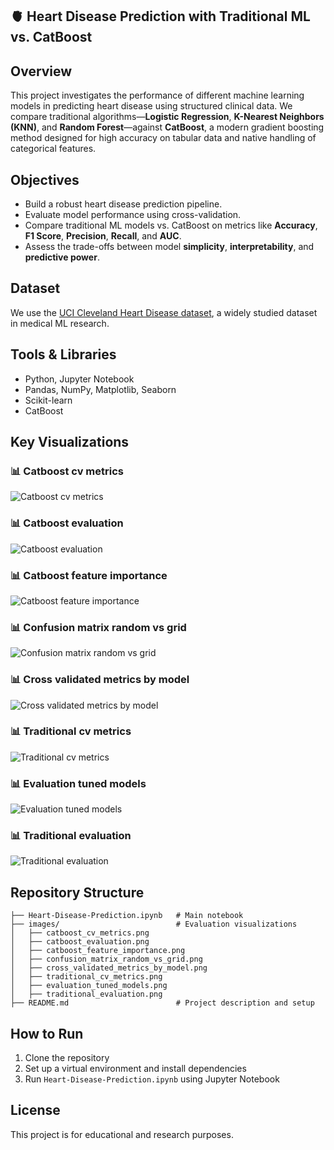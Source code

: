 ## 🫀 Heart Disease Prediction with Traditional ML vs. CatBoost
## Overview
This project investigates the performance of different machine learning models in predicting heart disease using structured clinical data. We compare traditional algorithms—**Logistic Regression**, **K-Nearest Neighbors (KNN)**, and **Random Forest**—against **CatBoost**, a modern gradient boosting method designed for high accuracy on tabular data and native handling of categorical features.
## Objectives
- Build a robust heart disease prediction pipeline.
- Evaluate model performance using cross-validation.
- Compare traditional ML models vs. CatBoost on metrics like **Accuracy**, **F1 Score**, **Precision**, **Recall**, and **AUC**.
- Assess the trade-offs between model **simplicity**, **interpretability**, and **predictive power**.
## Dataset
We use the [UCI Cleveland Heart Disease dataset](https://archive.ics.uci.edu/ml/datasets/heart+Disease), a widely studied dataset in medical ML research.
## Tools & Libraries
- Python, Jupyter Notebook
- Pandas, NumPy, Matplotlib, Seaborn
- Scikit-learn
- CatBoost
## Key Visualizations
### 📊 Catboost cv metrics
![Catboost cv metrics](./images/catboost_cv_metrics.png)
### 📊 Catboost evaluation
![Catboost evaluation](./images/catboost_evaluation.png)
### 📊 Catboost feature importance
![Catboost feature importance](./images/catboost_feature_importance.png)
### 📊 Confusion matrix random vs grid
![Confusion matrix random vs grid](./images/confusion_matrix_random_vs_grid.png)
### 📊 Cross validated metrics by model
![Cross validated metrics by model](./images/cross_validated_metrics_by_model.png)
### 📊 Traditional cv metrics
![Traditional cv metrics](./images/traditional_cv_metrics.png)
### 📊 Evaluation tuned models
![Evaluation tuned models](./images/evaluation_tuned_models.png)
### 📊 Traditional evaluation
![Traditional evaluation](./images/traditional_evaluation.png)
## Repository Structure
```
├── Heart-Disease-Prediction.ipynb   # Main notebook
├── images/                          # Evaluation visualizations
│   ├── catboost_cv_metrics.png
│   ├── catboost_evaluation.png
│   ├── catboost_feature_importance.png
│   ├── confusion_matrix_random_vs_grid.png
│   ├── cross_validated_metrics_by_model.png
│   ├── traditional_cv_metrics.png
│   ├── evaluation_tuned_models.png
│   ├── traditional_evaluation.png
├── README.md                        # Project description and setup
```
## How to Run
1. Clone the repository
2. Set up a virtual environment and install dependencies
3. Run `Heart-Disease-Prediction.ipynb` using Jupyter Notebook
## License
This project is for educational and research purposes.
